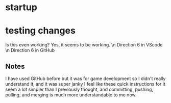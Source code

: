# startup
# testing changes
Is this even working?
Yes, it seems to be working.
\n Direction 6 in VScode
\n Direction 6 in GitHub
## Notes
I have used GitHub before but it was for game development
so I didn't really understand it, and it was super janky
I feel like these quick instructions for it seem a lot
simpler than I previously thought, and committing,
pushing, pulling, and merging is much more understandable
to me now.